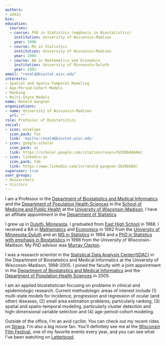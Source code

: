 ```yaml
---
authors:
- admin
bio: 
education:
  courses:
  - course: PhD in Statistics (emphasis in Biostatistics)
    institution: University of Wisconsin-Madison
    year: 1998
  - course: MS in Statistics
    institution: University of Wisconsin-Madison
    year: 1994
  - course: BA in Mathematics and Economics
    institution: University of Minnesota-Duluth
    year: 1992
email: "ronald@biostat.wisc.edu"
interests:
- Spatial and Spatio-Temporal Modeling
- Age-Period-Cohort Models
- Ranking
- Multi-State Models
name: Ronald Gangnon
organizations:
- name: University of Wisconsin-Madison
  url: ""
role: Professor of Biostatistics
social:
- icon: envelope
  icon_pack: fas
  link: 'mailto:ronald@biostat.wisc.edu'
- icon: google-scholar
  icon_pack: ai
  link: https://scholar.google.com/citations?user=7UCD0b0AAAAJ
- icon: linkedin-in
  icon_pack: fab
  link: https://www.linkedin.com/in/ronald-gangnon-5b20bb88/
superuser: true
user_groups:
- Researchers
- Visitors
---
```


I am a Professor in the [Department of Biostatistics and Medical Informatics](https://biostat.wisc.edu) and the [Department of Population Health Sciences](https://pophealth.wisc.edu) in the [School of Medicine and Public Health](https://med.wisc.edu) at the [University of Wisconsin-Madison](https://wisc.edu). I have an affiliate appointment in the [Department of Statistics](https://stat.wisc.edu).

I grew up in [Duluth, Minnesota](https://www.visitduluth.com/). I graduated from [East High School](https://www.isd709.org/duluth-east) in 1988. I received a BA in [Mathematics](https://scse.d.umn.edu/about/departments-and-programs/mathematics-statistics-department) and [Economics](https://lsbe.d.umn.edu/about/academic-departments/economics) in 1992 from the [University of Minnesota-Duluth](https://www.d.umn.edu/) and an [MS in Statistics](https://stat.wisc.edu/graduate-studies/ms-program/) in 1994 and a [PhD in Statistics with emphasis in Biostatistics](https://stat.wisc.edu/graduate-studies/phd-program/) in 1998 from the University of Wisconsin-Madison. My PhD advisor was [Murray Clayton](https://stat.wisc.edu/staff/clayton-murray/).

I was a research scientist in the [Statistical Data Analysis Center(SDAC)](https://biostat.wiscweb.wisc.edu/research/clinical-trials/statistical-data-analysis-center/) in the Department of Biostatistics and Medical Informatics at the University of Wisconsin-Madison, 1998-2005.  I joined the faculty with a joint appointment in the [Department of Biostatistics and Medical Informatics](https://biostat.wisc.edu) and the [Department of Population Health Sciences](https://pophealth.wisc.edu) in 2005.

I am an applied biostatistician focusing on problems in clinical and epidemiologic research. Current methodologic areas of interest include (1) multi-state models for incidence, progression and regression of ocular (and other) diseases, (2) small area estimation problems, particularly ranking, (3) spatial and spatio-temporal modeling, particularly cluster detection and high-dimensional variable selection and (4) age-period-cohort modeling.

Outside of the office, I'm an avid cyclist. You can check out my recent rides on [Strava](https://www.strava.com/athletes/30109438).  I'm also a big movie fan. You'll definitely see me at the [Wisconsin Film Festival](https://wifilmfest.org/), one of my favorite events every year, and you can see what I've been watching on [Letterboxd](https://letterboxd.com/rgangnon/).  


